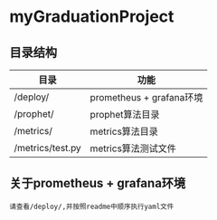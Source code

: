 # myGraduationProject

## 目录结构
| 目录 | 功能 |
| --- | --- |
|/deploy/ | prometheus + grafana环境 | 
|/prophet/ | prophet算法目录 |
|/metrics/ | metrics算法目录 |
|/metrics/test.py | metrics算法测试文件 |

## 关于prometheus  + grafana环境
    请查看/deploy/,并按照readme中顺序执行yaml文件